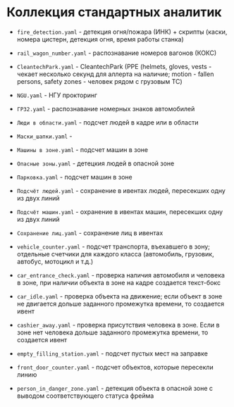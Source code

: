 # Коллекция стандартных аналитик

- `fire_detection.yaml` - детекция огня/пожара (ИНК) + скрипты (каски, номера цистерн, детекция огня, время работы станка)
- `rail_wagon_number.yaml` - распознавание номеров вагонов (КОКС)
- `CleantechPark.yaml` - CleantechPark (PPE (helmets, gloves, vests - чекает несколько секунд для аллерта на наличие; motion - fallen persons, safety zones - человек рядом с грузовым ТС)
- `NGU.yaml` - НГУ прокторинг
- `ГРЗ2.yaml` - распознавание номерных знаков автомобилей
- `Люди в области.yaml` - подсчет людей в кадре или в области
- `Маски_шапки.yaml` - 
- `Машины в зоне.yaml` - подсчет машин в зоне
- `Опасные зоны.yaml` - детецкия людей в опасной зоне
- `Парковка.yaml` - подсчет машин в зоне
- `Подсчёт людей.yaml` - сохранение в ивентах людей, пересекших одну из двух линий
- `Подсчёт машин.yaml` - охранение в ивентах машин, пересекших одну из двух линий
- `Сохранение лиц.yaml` - сохранение лиц в ивентах

- `vehicle_counter.yaml` - подсчет транспорта, въехавшего в зону; отдельные счетчики для каждого класса (автомобиль, грузовик, автобус, мотоцикл и т.д.)
- `car_entrance_check.yaml` - проверка наличия автомобиля и человека в зоне, при наличии объекта в зоне на кадре создается текст-бокс
- `car_idle.yaml` - проверка объекта на движение; если объект в зоне не двигается дольше заданного промежутка времени, то создается ивент
- `cashier_away.yaml` - проверка присутствия человека в зоне. Если в зоне нет человека дольше заданного промежутка времени, то создается ивент
- `empty_filling_station.yaml` - подсчет пустых мест на заправке
- `front_door_counter.yaml` - подсчет объектов, которые пересекли линию
- `person_in_danger_zone.yaml` - детекция объекта в опасной зоне с выводом соответствующего статуса фрейма